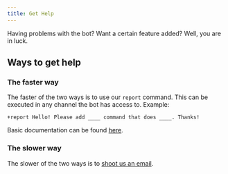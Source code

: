 ```yaml
---
title: Get Help
---
```


Having problems with the bot? Want a certain feature added? Well, you are in luck.

## Ways to get help

### The faster way

The faster of the two ways is to use our `report` command. This can be executed in any channel the bot has access to.
Example:

```none
+report Hello! Please add ____ command that does ____. Thanks!
```

Basic documentation can be found [here](./commands.md#help).

### The slower way

The slower of the two ways is to [shoot us an email](mailto:me@rdil.rocks).
